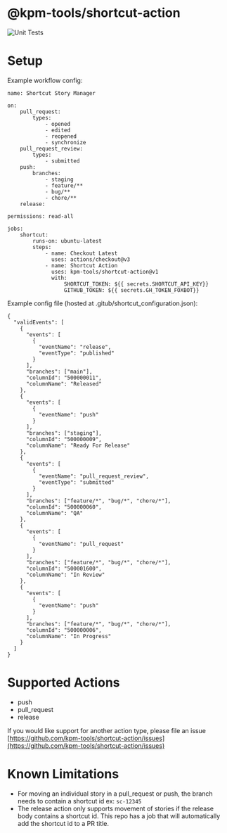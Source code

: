 # @kpm-tools/shortcut-action

![Unit Tests](https://github.com/kpm-tools/shortcut-action/actions/workflows/tests.yml/badge.svg?branch=main)

# Setup

Example workflow config:

```
name: Shortcut Story Manager

on:
    pull_request:
        types:
            - opened
            - edited
            - reopened
            - synchronize
    pull_request_review:
        types:
            - submitted
    push:
        branches:
            - staging
            - feature/**
            - bug/**
            - chore/**
    release:

permissions: read-all

jobs:
    shortcut:
        runs-on: ubuntu-latest
        steps:
            - name: Checkout Latest
              uses: actions/checkout@v3
            - name: Shortcut Action
              uses: kpm-tools/shortcut-action@v1
              with:
                  SHORTCUT_TOKEN: ${{ secrets.SHORTCUT_API_KEY}}
                  GITHUB_TOKEN: ${{ secrets.GH_TOKEN_FOXBOT}}
```

Example config file (hosted at .gitub/shortcut_configuration.json):

```
{
  "validEvents": [
    {
      "events": [
        {
          "eventName": "release",
          "eventType": "published"
        }
      ],
      "branches": ["main"],
      "columnId": "500000011",
      "columnName": "Released"
    },
    {
      "events": [
        {
          "eventName": "push"
        }
      ],
      "branches": ["staging"],
      "columnId": "500000009",
      "columnName": "Ready For Release"
    },
    {
      "events": [
        {
          "eventName": "pull_request_review",
          "eventType": "submitted"
        }
      ],
      "branches": ["feature/*", "bug/*", "chore/*"],
      "columnId": "500000060",
      "columnName": "QA"
    },
    {
      "events": [
        {
          "eventName": "pull_request"
        }
      ],
      "branches": ["feature/*", "bug/*", "chore/*"],
      "columnId": "500001600",
      "columnName": "In Review"
    },
    {
      "events": [
        {
          "eventName": "push"
        }
      ],
      "branches": ["feature/*", "bug/*", "chore/*"],
      "columnId": "500000006",
      "columnName": "In Progress"
    }
  ]
}
```

# Supported Actions

- push
- pull_request
- release

If you would like support for another action type, please file an issue [https://github.com/kpm-tools/shortcut-action/issues](https://github.com/kpm-tools/shortcut-action/issues)

# Known Limitations

- For moving an individual story in a pull_request or push, the branch needs to contain a shortcut id ex: `sc-12345`
- The release action only supports movement of stories if the release body contains a shortcut id. This repo has a job that will automatically add the shortcut id to a PR title.
